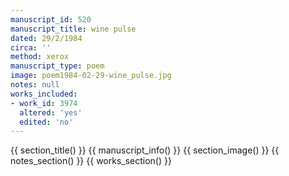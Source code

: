 ```yaml
---
manuscript_id: 520
manuscript_title: wine pulse
dated: 29/2/1984
circa: ''
method: xerox
manuscript_type: poem
image: poem1984-02-29-wine_pulse.jpg
notes: null
works_included:
- work_id: 3974
  altered: 'yes'
  edited: 'no'
---
```


{{ section_title() }}
{{ manuscript_info() }}
{{ section_image() }}
{{ notes_section() }}
{{ works_section() }}
